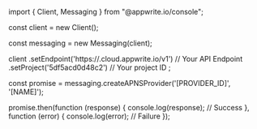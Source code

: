 import { Client,  Messaging } from "@appwrite.io/console";

const client = new Client();

const messaging = new Messaging(client);

client
    .setEndpoint('https://<REGION>.cloud.appwrite.io/v1') // Your API Endpoint
    .setProject('5df5acd0d48c2') // Your project ID
;

const promise = messaging.createAPNSProvider('[PROVIDER_ID]', '[NAME]');

promise.then(function (response) {
    console.log(response); // Success
}, function (error) {
    console.log(error); // Failure
});